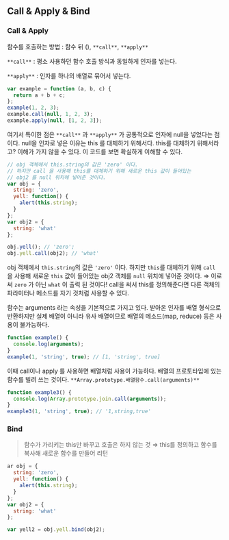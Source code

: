 ## Call & Apply & Bind

### **Call & Apply**

함수를 호출하는 방법 : 함수 뒤 (), `**call**`, `**apply**`

`**call**` : 평소 사용하던 함수 호출 방식과 동일하게 인자를 넣는다.

`**apply**` : 인자를 하나의 배열로 묶어서 넣는다.

```jsx
var example = function (a, b, c) {
  return a + b + c;
};
example(1, 2, 3);
example.call(null, 1, 2, 3);
example.apply(null, [1, 2, 3]);
```

여기서 특이한 점은 `**call**` 과 `**apply**` 가 공통적으로 인자에 null을 넣었다는 점이다.
null을 인자로 넣은 이유는 this 를 대체하기 위해서다.
this를 대체하기 위해서라고? 이해가 가지 않을 수 있다.
이 코드를 보면 확실하게 이해할 수 있다.

```jsx
// obj 객체에서 this.string의 값은 'zero' 이다.
// 하지만 call 을 사용해 this를 대체하기 위해 새로운 this 값이 들어있는
// obj2 를 null 위치에 넣어준 것이다.
var obj = {
  string: 'zero',
  yell: function() {
    alert(this.string);
  }
};
var obj2 = {
  string: 'what'
};

obj.yell(); // 'zero';
obj.yell.call(obj2); // 'what'
```

obj 객체에서 `this.string`의 값은 `'zero'` 이다.
하지만 `this`를 대체하기 위해  `call` 을 사용해 새로운 `this` 값이 들어있는
obj2 객체를 `null` 위치에 넣어준 것이다.
⇒ 이로써 `zero` 가 아닌 `what` 이 출력 된 것이다! call을 써서 this를 정의해준다면 다른 객체의 파라미터나 메소드를 자기 것처럼 사용할 수 있다.

함수는 arguments 라는 속성을 기본적으로 가지고 있다.
받아온 인자를 배열 형식으로 반환하지만 실제 배열이 아니라 유사 배열이므로 배열의 메소드(map, reduce) 등은 사용이 불가능하다.

```jsx
function example() {
  console.log(arguments);
}
example(1, 'string', true); // [1, 'string', true]
```

이때 call이나 apply 를 사용하면 배열처럼 사용이 가능하다. 배열의 프로토타입에 있는 함수를 빌려 쓰는 것이다.
`**Array.prototype.배열함수.call(arguments)**`

```jsx
function example3() {
  console.log(Array.prototype.join.call(arguments));
}
example3(1, 'string', true); // '1,string,true'
```

### **Bind**

> 함수가 가리키는 this만 바꾸고 호출은 하지 않는 것
⇒ this를 정의하고 함수를 복사해 새로운 함수를 만들어 리턴
> 

```jsx
ar obj = {
  string: 'zero',
  yell: function() {
    alert(this.string);
  }
};
var obj2 = {
  string: 'what'
};

var yell2 = obj.yell.bind(obj2);
```